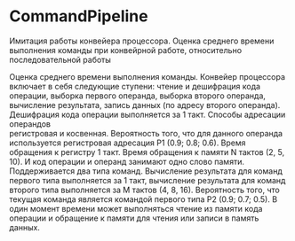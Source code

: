 # CommandPipeline
Имитация работы конвейера процессора. Оценка среднего времени выполнения команды при конвейрной работе, относительно последовательной работы

Оценка среднего времени выполнения команды. Конвейер процессора включает в себя следующие ступени: чтение и дешифрация кода операции, выборка первого операнда, выборка
второго операнда, вычисление результата, запись данных (по адресу второго операнда). Дешифрация кода операции выполняется за 1 такт. Способы адресации операндов  
регистровая и косвенная. Вероятность того, что для данного операнда используется регистровая адресация P1 (0.9; 0.8; 0.6). Время обращения к регистру 1 такт. 
Время обращения к памяти N тактов (2, 5, 10). И код операции и операнд занимают одно слово памяти. Поддерживается два типа команд. Вычисление результата для команд 
первого типа выполняется за 1 такт, вычисление результата для команд второго типа выполняется за M тактов (4, 8, 16). Вероятность того, что текущая команда является 
командой первого типа P2 (0.9; 0.7; 0.5). В один момент времени может выполняться чтение из памяти кода операции и обращение к памяти для чтения или записи в память 
данных.
